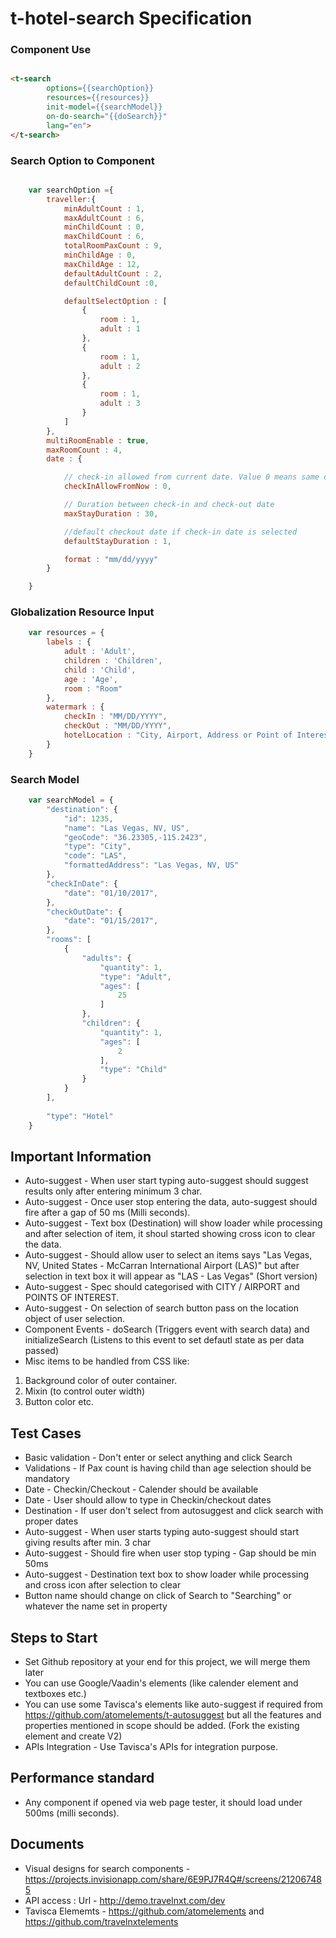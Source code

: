 # t-hotel-search Specification

### Component Use

``` html

<t-search 
		options={{searchOption}} 
		resources={{resources}} 
		init-model={{searchModel}} 
		on-do-search="{{doSearch}}"
		lang="en">
</t-search>

```


### Search Option to Component

```javascript

	var searchOption ={
		traveller:{
			minAdultCount : 1,
			maxAdultCount : 6,
			minChildCount : 0,
			maxChildCount : 6,
			totalRoomPaxCount : 9,
			minChildAge : 0,
			maxChildAge : 12,
			defaultAdultCount : 2,
			defaultChildCount :0,

			defaultSelectOption : [
				{ 
					room : 1,
					adult : 1
				},
				{ 
					room : 1,
					adult : 2
				},
				{ 
					room : 1,
					adult : 3
				}
			]
		},
		multiRoomEnable : true,
		maxRoomCount : 4,
		date : {

			// check-in allowed from current date. Value 0 means same day seach allowed.
			checkInAllowFromNow : 0,

			// Duration between check-in and check-out date
			maxStayDuration : 30,

			//default checkout date if check-in date is selected
			defaultStayDuration : 1,

			format : "mm/dd/yyyy"
		}

	}
```

### Globalization Resource Input

```javascript
	var resources = {
		labels : {
			adult : 'Adult',
			children : 'Children',
			child : 'Child',
			age : 'Age',
			room : "Room"
		},
		watermark : {
			checkIn : "MM/DD/YYYY",
			checkOut : "MM/DD/YYYY",
			hotelLocation : "City, Airport, Address or Point of Interest"
		}
	}
```

### Search Model 

```javascript
	var searchModel = {
		"destination": {
			"id": 1235,
			"name": "Las Vegas, NV, US",
			"geoCode": "36.23305,-115.2423",
			"type": "City",
			"code": "LAS",
			"formattedAddress": "Las Vegas, NV, US"
		},
		"checkInDate": {
			"date": "01/10/2017",
		},
		"checkOutDate": {
			"date": "01/15/2017",
		},
		"rooms": [
			{
				"adults": {
					"quantity": 1,
					"type": "Adult",
					"ages": [
						25
					]
				},
				"children": {
					"quantity": 1,
					"ages": [
						2
					],
					"type": "Child"
				}
			}
		],
				
		"type": "Hotel"
	}
```

## Important Information

- Auto-suggest - When user start typing auto-suggest should suggest results only after entering minimum 3 char.
- Auto-suggest - Once user stop entering the data, auto-suggest should fire after a gap of 50 ms (Milli seconds).
- Auto-suggest - Text box (Destination) will show loader while processing and after selection of item, it shoul started showing cross icon to clear the data.
- Auto-suggest - Should allow user to select an items says "Las Vegas, NV, United States - McCarran International Airport (LAS)" but after selection in text box it will appear as "LAS - Las Vegas" (Short version)
- Auto-suggest - Spec should categorised with CITY / AIRPORT and POINTS OF INTEREST. 
- Auto-suggest - On selection of search button pass on the location object of user selection.
- Component Events - doSearch (Triggers	event with search data) and initializeSearch (Listens to this event to set defautl state as per data passed)
- Misc items to be handled from CSS like:
1. Background color of outer container.
2. Mixin (to control outer width)
3. Button color etc.


## Test Cases

- Basic validation - Don't enter or select anything and click Search
- Validations - If Pax count is having child than age selection should be mandatory
- Date - Checkin/Checkout - Calender should be available
- Date - User should allow to type in Checkin/checkout dates
- Destination - If user don't select from autosuggest and click search with proper dates
- Auto-suggest - When user starts typing auto-suggest should start giving results after min. 3 char
- Auto-suggest - Should fire when user stop typing - Gap should be min 50ms
- Auto-suggest - Destination text box to show loader while processing and cross icon after selection to clear
- Button name should change on click of Search to "Searching" or whatever the name set in property

## Steps to Start
- Set Github repository at your end for this project, we will merge them later
- You can use Google/Vaadin's elements (like calender element and textboxes etc.)
- You can use some Tavisca's elements like auto-suggest if required from https://github.com/atomelements/t-autosuggest but all the features and properties mentioned in scope should be added. (Fork the existing element and create V2)
- APIs Integration - Use Tavisca's APIs for integration purpose.

## Performance standard
- Any component if opened via web page tester, it should load under 500ms (milli seconds).

## Documents
- Visual designs for search components - https://projects.invisionapp.com/share/6E9PJ7R4Q#/screens/212067485
- API access : Url - http://demo.travelnxt.com/dev
- Tavisca Elememts - https://github.com/atomelements and https://github.com/travelnxtelements
